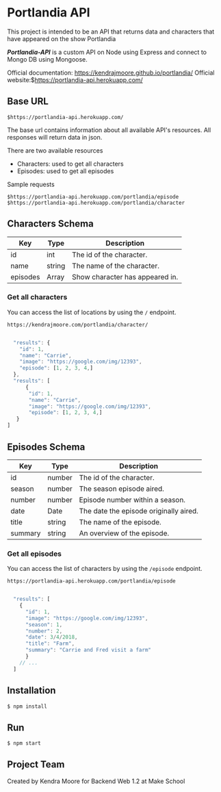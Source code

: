 # Portlandia API

This project is intended to be an API that returns data and characters that have appeared on the show Portlandia

***Portlandia-API*** is a custom API on Node using Express and connect to Mongo DB using Mongoose.

Official documentation: https://kendrajmoore.github.io/portlandia/
Official website:$https://portlandia-api.herokuapp.com/

## Base URL

```
$https://portlandia-api.herokuapp.com/
```

The base url contains information about all available API's resources. All responses will return data in json.

There are two available resources

-   Characters: used to get all characters
-   Episodes: used to get all episodes

Sample requests

```
$https://portlandia-api.herokuapp.com/portlandia/episode
$https://portlandia-api.herokuapp.com/portlandia/character

```

## Characters Schema
|Key|Type|Description|
|---|---|---|
|id|int|The id of the character.
|name|string|The name of the character.
|episodes|Array|Show character has appeared in.


### Get all characters
You can access the list of locations by using the `/` endpoint.
```
https://kendrajmoore.com/portlandia/character/
```
```js

  "results": {
    "id": 1,
    "name": "Carrie",
    "image": "https://google.com/img/12393",
    "episode": [1, 2, 3, 4,]
  },
  "results": [
      {
       "id": 1,
       "name": "Carrie",
       "image": "https://google.com/img/12393",
       "episode": [1, 2, 3, 4,]
   }
]

```


## Episodes Schema
|Key|Type|Description|
|---|---|---|
|id|number|The id of the character.
|season|number|The season episode aired.
|number|number|Episode number within a season.
|date|Date|The date the episode originally aired.
|title|string|The name of the episode.
|summary|string|An overview of the episode.

### Get all episodes
You can access the list of characters by using the `/episode` endpoint.
```
https://portlandia-api.herokuapp.com/portlandia/episode
```
```js

  "results": [
    {
      "id": 1,
      "image": "https://google.com/img/12393",
      "season": 1,
      "number": 2,
      "date": 3/4/2018,
      "title": "Farm",
      "summary": "Carrie and Fred visit a farm"
      }
    // ...
  ]
```


## Installation

```js
$ npm install
```

## Run

```js
$ npm start
```

## Project Team

Created by Kendra Moore for Backend Web 1.2 at Make School
